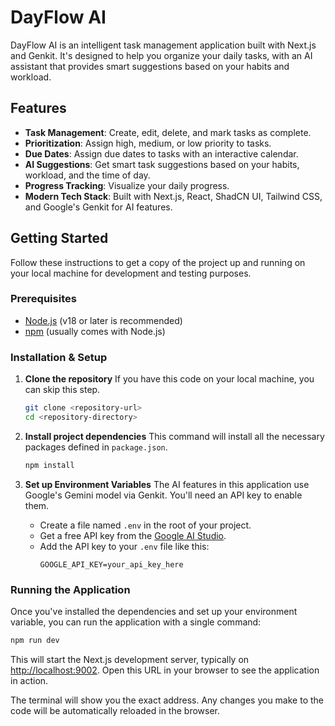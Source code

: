 # DayFlow AI

DayFlow AI is an intelligent task management application built with Next.js and Genkit. It's designed to help you organize your daily tasks, with an AI assistant that provides smart suggestions based on your habits and workload.

## Features

- **Task Management**: Create, edit, delete, and mark tasks as complete.
- **Prioritization**: Assign high, medium, or low priority to tasks.
- **Due Dates**: Assign due dates to tasks with an interactive calendar.
- **AI Suggestions**: Get smart task suggestions based on your habits, workload, and the time of day.
- **Progress Tracking**: Visualize your daily progress.
- **Modern Tech Stack**: Built with Next.js, React, ShadCN UI, Tailwind CSS, and Google's Genkit for AI features.

## Getting Started

Follow these instructions to get a copy of the project up and running on your local machine for development and testing purposes.

### Prerequisites

- [Node.js](https://nodejs.org/en) (v18 or later is recommended)
- [npm](https://www.npmjs.com/) (usually comes with Node.js)

### Installation & Setup

1.  **Clone the repository**
    If you have this code on your local machine, you can skip this step.
    ```sh
    git clone <repository-url>
    cd <repository-directory>
    ```

2.  **Install project dependencies**
    This command will install all the necessary packages defined in `package.json`.
    ```sh
    npm install
    ```

3.  **Set up Environment Variables**
    The AI features in this application use Google's Gemini model via Genkit. You'll need an API key to enable them.

    - Create a file named `.env` in the root of your project.
    - Get a free API key from the [Google AI Studio](https://aistudio.google.com/app/apikey).
    - Add the API key to your `.env` file like this:
      ```
      GOOGLE_API_KEY=your_api_key_here
      ```

### Running the Application

Once you've installed the dependencies and set up your environment variable, you can run the application with a single command:

```sh
npm run dev
```

This will start the Next.js development server, typically on [http://localhost:9002](http://localhost:9002). Open this URL in your browser to see the application in action.

The terminal will show you the exact address. Any changes you make to the code will be automatically reloaded in the browser.
